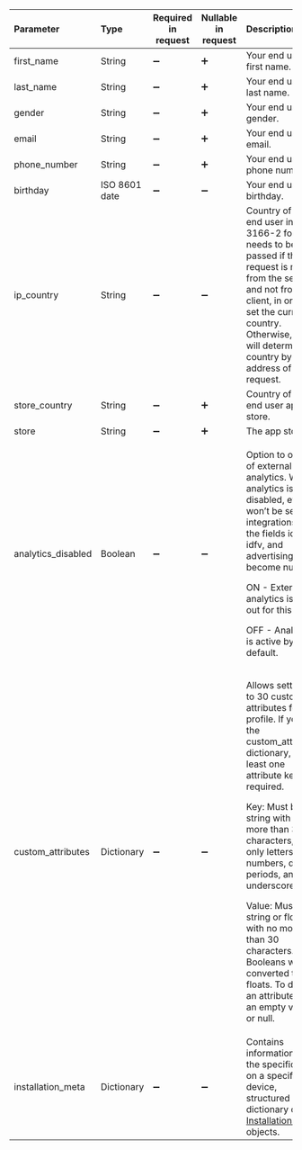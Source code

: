 

| Parameter          | Type          | Required in request | Nullable in request | Description                                                  |
| :----------------- | :------------ | ------------------- | ------------------- | :----------------------------------------------------------- |
| first_name         | String        | :heavy_minus_sign:  | :heavy_plus_sign:   | Your end user's first name.                                  |
| last_name          | String        | :heavy_minus_sign:  | :heavy_plus_sign:   | Your end user's last name.                                   |
| gender             | String        | :heavy_minus_sign:  | :heavy_plus_sign:   | Your end user's gender.                                      |
| email              | String        | :heavy_minus_sign:  | :heavy_plus_sign:   | Your end user's email.                                       |
| phone_number       | String        | :heavy_minus_sign:  | :heavy_plus_sign:   | Your end user's phone number.                                |
| birthday           | ISO 8601 date | :heavy_minus_sign:  | :heavy_minus_sign:  | Your end user's birthday.                                    |
| ip_country         | String        | :heavy_minus_sign:  | :heavy_minus_sign:  | Country of the end user in ISO 3166-2 format. It needs to be passed if the request is made from the server and not from the client, in order to set the current country. Otherwise, we will determine the country by the IP address of the request. |
| store_country      | String        | :heavy_minus_sign:  | :heavy_plus_sign:   | Country of the end user app store.                           |
| store              | String        | :heavy_minus_sign:  | :heavy_plus_sign:   | The app store.                                               |
| analytics_disabled | Boolean       | :heavy_minus_sign:  | :heavy_minus_sign:  | <p>Option to opt out of external analytics. When analytics is disabled, events won’t be sent to integrations, and the fields idfa, idfv, and advertising_id will become nullable.</p><p>ON - External analytics is opted out for this user</p><p>OFF - Analytics is active by default.</p> |
| custom_attributes  | Dictionary    | :heavy_minus_sign:  | :heavy_minus_sign:  | <p>Allows setting up to 30 custom attributes for the profile. If you use the custom_attributes dictionary, at least one attribute key is required.</p><p>Key: Must be a string with no more than 30 characters, using only letters, numbers, dashes, periods, and underscores.</p><p>Value: Must be a string or float with no more than 30 characters. Booleans will be converted to floats. To delete an attribute, send an empty value or null.</p> |
| installation_meta  | Dictionary    | :heavy_minus_sign:  | :heavy_minus_sign:  | Contains information about the specific app on a specific device, structured as a dictionary of [Installation Meta](server-side-api-objects#installation-meta) objects. |
